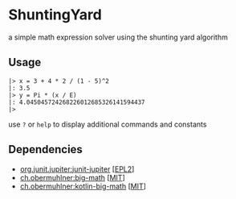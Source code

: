# ShuntingYard

a simple math expression solver using the shunting yard algorithm

## Usage

```
|> x = 3 + 4 * 2 / (1 - 5)^2
|: 3.5
|> y = Pi * (x / E)
|: 4.045045724268226012685326141594437
|> 
```

use `?` or `help` to display additional commands and constants

## Dependencies

- [org.junit.jupiter:junit-jupiter](https://github.com/junit-team/junit5) [[EPL2](https://github.com/junit-team/junit5/blob/main/LICENSE.md)]
- [ch.obermuhlner:big-math](https://github.com/eobermuhlner/big-math) [[MIT](https://github.com/eobermuhlner/big-math/blob/master/LICENSE.txt)]
- [ch.obermuhlner:kotlin-big-math](https://github.com/eobermuhlner/kotlin-big-math) [[MIT](https://github.com/eobermuhlner/kotlin-big-math/blob/master/LICENSE)]
